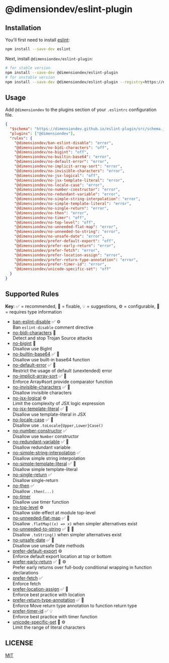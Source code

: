 # @dimensiondev/eslint-plugin

## Installation

You'll first need to install [eslint](https://eslint.org):

```bash
npm install --save-dev eslint
```

Next, install `@dimensiondev/eslint-plugin`:

```bash
# for stable version
npm install --save-dev @dimensiondev/eslint-plugin
# for unstable version
npm install --save-dev @dimensiondev/eslint-plugin --registry=https://npm.dimension.im
```

## Usage

Add `@dimensiondev` to the plugins section of your `.eslintrc` configuration file.

<!-- begin example configure -->

```json
{
  "$schema": "https://dimensiondev.github.io/eslint-plugin/src/schema.json",
  "plugins": ["@dimensiondev"],
  "rules": {
    "@dimensiondev/ban-eslint-disable": "error",
    "@dimensiondev/no-bidi-characters": "off",
    "@dimensiondev/no-bigint": "off",
    "@dimensiondev/no-builtin-base64": "error",
    "@dimensiondev/no-default-error": "error",
    "@dimensiondev/no-implicit-array-sort": "error",
    "@dimensiondev/no-invisible-characters": "error",
    "@dimensiondev/no-jsx-logical": "off",
    "@dimensiondev/no-jsx-template-literal": "error",
    "@dimensiondev/no-locale-case": "error",
    "@dimensiondev/no-number-constructor": "error",
    "@dimensiondev/no-redundant-variable": "error",
    "@dimensiondev/no-simple-string-interpolation": "error",
    "@dimensiondev/no-simple-template-literal": "error",
    "@dimensiondev/no-single-return": "error",
    "@dimensiondev/no-then": "error",
    "@dimensiondev/no-timer": "off",
    "@dimensiondev/no-top-level": "off",
    "@dimensiondev/no-unneeded-flat-map": "error",
    "@dimensiondev/no-unneeded-to-string": "error",
    "@dimensiondev/no-unsafe-date": "error",
    "@dimensiondev/prefer-default-export": "off",
    "@dimensiondev/prefer-early-return": "error",
    "@dimensiondev/prefer-fetch": "error",
    "@dimensiondev/prefer-location-assign": "error",
    "@dimensiondev/prefer-return-type-annotation": "error",
    "@dimensiondev/prefer-timer-id": "error",
    "@dimensiondev/unicode-specific-set": "off"
  }
}
```

<!-- end example configure -->

## Supported Rules

**Key**:
:white_check_mark: = recommended,
:wrench: = fixable,
:bulb: = suggestions,
:gear: = configurable,
:thought_balloon: = requires type information

<!-- begin rule list -->

- [ban-eslint-disable][ban_eslint_disable] :white_check_mark: :gear:\
  Ban `eslint-disable` comment directive
- [no-bidi-characters][no_bidi_characters] :wrench:\
  Detect and stop Trojan Source attacks
- [no-bigint][no_bigint] :thought_balloon:\
  Disallow use BigInt
- [no-builtin-base64][no_builtin_base64] :white_check_mark: :wrench:\
  Disallow use built-in base64 function
- [no-default-error][no_default_error] :white_check_mark: :thought_balloon:\
  Restrict the usage of default (unextended) error
- [no-implicit-array-sort][no_implicit_array_sort] :white_check_mark: :thought_balloon:\
  Enforce Array#sort provide comparator function
- [no-invisible-characters][no_invisible_characters] :white_check_mark: :wrench:\
  Disallow invisible characters
- [no-jsx-logical][no_jsx_logical] :gear:\
  Limit the complexity of JSX logic expression
- [no-jsx-template-literal][no_jsx_template_literal] :white_check_mark: :wrench:\
  Disallow use template-literal in JSX
- [no-locale-case][no_locale_case] :white_check_mark: :wrench:\
  Disallow use `.toLocale{Upper,Lower}Case()`
- [no-number-constructor][no_number_constructor] :white_check_mark:\
  Disallow use `Number` constructor
- [no-redundant-variable][no_redundant_variable] :white_check_mark: :wrench:\
  Disallow redundant variable
- [no-simple-string-interpolation][no_simple_string_interpolation] :white_check_mark:\
  Disallow simple string interpolation
- [no-simple-template-literal][no_simple_template_literal] :white_check_mark: :wrench:\
  Disallow simple template-literal
- [no-single-return][no_single_return] :white_check_mark:\
  Disallow single-return
- [no-then][no_then] :white_check_mark:\
  Disallow `.then(...)`
- [no-timer][no_timer] \
  Disallow use timer function
- [no-top-level][no_top_level] :gear:\
  Disallow side-effect at module top-level
- [no-unneeded-flat-map][no_unneeded_flat_map] :white_check_mark: :wrench:\
  Disallow `.flatMap((x) => x)` when simpler alternatives exist
- [no-unneeded-to-string][no_unneeded_to_string] :white_check_mark: :wrench: :thought_balloon:\
  Disallow `.toString()` when simpler alternatives exist
- [no-unsafe-date][no_unsafe_date] :white_check_mark: :thought_balloon:\
  Disallow use unsafe Date methods
- [prefer-default-export][prefer_default_export] :gear:\
  Enforce default export location at top or bottom
- [prefer-early-return][prefer_early_return] :white_check_mark: :wrench: :gear:\
  Prefer early returns over full-body conditional wrapping in function declarations
- [prefer-fetch][prefer_fetch] :white_check_mark:\
  Enforce fetch
- [prefer-location-assign][prefer_location_assign] :white_check_mark: :wrench:\
  Enforce best practice with location
- [prefer-return-type-annotation][prefer_return_type_annotation] :white_check_mark: :wrench:\
  Enforce Move return type annotation to function return type
- [prefer-timer-id][prefer_timer_id] :white_check_mark: :bulb:\
  Enforce best practice with timer function
- [unicode-specific-set][unicode_specific_set] :wrench: :gear:\
  Limit the range of literal characters

[ban_eslint_disable]: https://dimensiondev.github.io/eslint-plugin/src/rules/ban-eslint-disable
[no_bidi_characters]: https://dimensiondev.github.io/eslint-plugin/src/rules/no-bidi-characters
[no_bigint]: https://dimensiondev.github.io/eslint-plugin/src/rules/no-bigint
[no_builtin_base64]: https://dimensiondev.github.io/eslint-plugin/src/rules/no-builtin-base64
[no_default_error]: https://dimensiondev.github.io/eslint-plugin/src/rules/no-default-error
[no_implicit_array_sort]: https://dimensiondev.github.io/eslint-plugin/src/rules/no-implicit-array-sort
[no_invisible_characters]: https://dimensiondev.github.io/eslint-plugin/src/rules/no-invisible-characters
[no_jsx_logical]: https://dimensiondev.github.io/eslint-plugin/src/rules/no-jsx-logical
[no_jsx_template_literal]: https://dimensiondev.github.io/eslint-plugin/src/rules/no-jsx-template-literal
[no_locale_case]: https://dimensiondev.github.io/eslint-plugin/src/rules/no-locale-case
[no_number_constructor]: https://dimensiondev.github.io/eslint-plugin/src/rules/no-number-constructor
[no_redundant_variable]: https://dimensiondev.github.io/eslint-plugin/src/rules/no-redundant-variable
[no_simple_string_interpolation]: https://dimensiondev.github.io/eslint-plugin/src/rules/no-simple-string-interpolation
[no_simple_template_literal]: https://dimensiondev.github.io/eslint-plugin/src/rules/no-simple-template-literal
[no_single_return]: https://dimensiondev.github.io/eslint-plugin/src/rules/no-single-return
[no_then]: https://dimensiondev.github.io/eslint-plugin/src/rules/no-then
[no_timer]: https://dimensiondev.github.io/eslint-plugin/src/rules/no-timer
[no_top_level]: https://dimensiondev.github.io/eslint-plugin/src/rules/no-top-level
[no_unneeded_flat_map]: https://dimensiondev.github.io/eslint-plugin/src/rules/no-unneeded-flat-map
[no_unneeded_to_string]: https://dimensiondev.github.io/eslint-plugin/src/rules/no-unneeded-to-string
[no_unsafe_date]: https://dimensiondev.github.io/eslint-plugin/src/rules/no-unsafe-date
[prefer_default_export]: https://dimensiondev.github.io/eslint-plugin/src/rules/prefer-default-export
[prefer_early_return]: https://dimensiondev.github.io/eslint-plugin/src/rules/prefer-early-return
[prefer_fetch]: https://dimensiondev.github.io/eslint-plugin/src/rules/prefer-fetch
[prefer_location_assign]: https://dimensiondev.github.io/eslint-plugin/src/rules/prefer-location-assign
[prefer_return_type_annotation]: https://dimensiondev.github.io/eslint-plugin/src/rules/prefer-return-type-annotation
[prefer_timer_id]: https://dimensiondev.github.io/eslint-plugin/src/rules/prefer-timer-id
[unicode_specific_set]: https://dimensiondev.github.io/eslint-plugin/src/rules/unicode-specific-set

<!-- end rule list -->

## LICENSE

[MIT](LICENSE)
